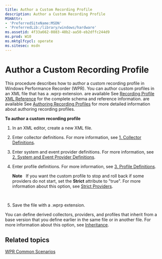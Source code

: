 ```yaml
---
title: Author a Custom Recording Profile
description: Author a Custom Recording Profile
MSHAttr:
- 'PreferredSiteName:MSDN'
- 'PreferredLib:/library/windows/hardware'
ms.assetid: 4f33a662-0883-48b2-aa50-eb2dffc244d9
ms.prod: W10
ms.mktglfcycl: operate
ms.sitesec: msdn
---
```


# Author a Custom Recording Profile


This procedure describes how to author a custom recording profile in Windows Performance Recorder (WPR). You can author custom profiles in an XML file that has a .wprp extension. are available See [Recording Profile XML Reference](recording-profile-xml-reference.md) for the complete schema and reference information. are available See [Authoring Recording Profiles](authoring-recording-profiles.md) for more detailed information about authoring recording profiles.

**To author a custom recording profile**

1.  In an XML editor, create a new XML file.

2.  Enter collector definitions. For more information, see [1. Collector Definitions](1-collector-definitions.md).

3.  Enter system and event provider definitions. For more information, see [2. System and Event Provider Definitions](2-system-and-event-provider-definitions.md).

4.  Enter profile definitions. For more information, see [3. Profile Definitions](3-profile-definitions.md).

    **Note**  
    If you want the custom profile to stop and roll back if some providers do not start, set the **Strict** attribute to "true". For more information about this option, see [Strict Providers](strict-providers.md).

     

5.  Save the file with a .wprp extension.

You can define derived collectors, providers, and profiles that inherit from a base version that you define earlier in the same file or in another file. For more information about this option, see [Inheritance](inheritance.md).

## Related topics


[WPR Common Scenarios](windows-performance-recorder-common-scenarios.md)

 

 







